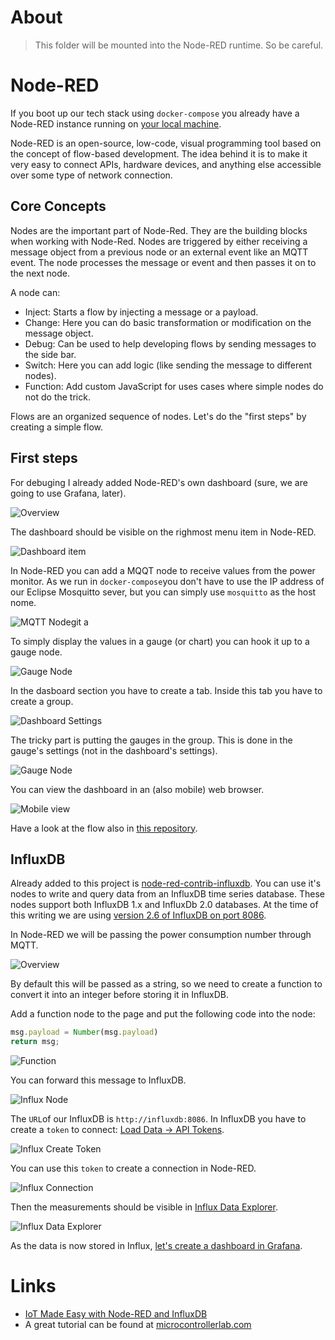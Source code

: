 # About

> This folder will be mounted into the Node-RED runtime. So be careful.

# Node-RED

If you boot up our tech stack using `docker-compose` you already have a Node-RED instance running on [your local machine](http://localhost:1880/).

Node-RED is an open-source, low-code, visual programming tool based on the concept of flow-based development. The idea behind it is to make it very easy to connect APIs, hardware devices, and anything else accessible over some type of network connection.

## Core Concepts

Nodes are the important part of Node-Red. They are the building blocks when working with Node-Red. Nodes are triggered by either receiving a message object from a previous node or an external event like an MQTT event. The node processes the message or event and then passes it on to the next node.

A node can:
* Inject: Starts a flow by injecting a message or a payload.
* Change: Here you can do basic transformation or modification on the message object.
* Debug: Can be used to help developing flows by sending messages to the side bar.
* Switch: Here you can add logic (like sending the message to different nodes).
* Function: Add custom JavaScript for uses cases where simple nodes do not do the trick.

Flows are an organized sequence of nodes. Let's do the "first steps" by creating a simple flow.

## First steps

For debuging I already added Node-RED's own dashboard (sure, we are going to use Grafana, later).

![Overview](./docs/images/1-overview.png)

The dashboard should be visible on the righmost menu item in Node-RED.

![Dashboard item](./docs/images/dashboard.png)

In Node-RED you can add a MQQT node to receive values from the power monitor. As we run in `docker-compose`you don't have to use the IP address of our Eclipse Mosquitto sever, but you can simply use `mosquitto` as the host nome.

![MQTT Node](./docs/images/2-mqtt-node.png)git a

To simply display the values in a gauge (or chart) you can hook it up to a gauge node.

 ![Gauge Node](./docs/images/3-gauge-node.png) 

In the dasboard section you have to create a tab. Inside this tab you have to create a group. 

![Dashboard Settings](./docs/images/4-dashboard-node.png)

The tricky part is putting the gauges in the group. This is done in the gauge's settings (not in the dashboard's settings).

![Gauge Node](./docs/images/3-gauge-node.png) 

You can view the dashboard in an (also mobile) web browser.

![Mobile view](./docs/images/5-dashboard.png)

Have a look at the flow also in [this repository](./00-dashboard-example/dashboard.json).

## InfluxDB

Already added to this project is [node-red-contrib-influxdb](https://flows.nodered.org/node/node-red-contrib-influxdb). You can use it's nodes to write and query data from an InfluxDB time series database. These nodes support both InfluxDB 1.x and InfluxDb 2.0 databases. At the time of this writing we are using [version 2.6 of InfluxDB on port 8086](http://admin:adminadmin@localhost:8086).

In Node-RED we will be passing the power consumption number through MQTT. 

![Overview](./docs/images/influx-flow.png)

By default this will be passed as a string, so we need to create a function to convert it into an integer before storing it in InfluxDB. 

Add a function node to the page and put the following code into the node:

```JavaScript
msg.payload = Number(msg.payload)
return msg;
```

![Function](./docs/images/influx-function.png)

You can forward this message to InfluxDB. 

![Influx Node](./docs/images/influx-node.png) 

The `URL`of our InfluxDB is `http://influxdb:8086`. In InfluxDB you have to create a `token` to connect: [Load Data -> API Tokens](http://localhost:8086/orgs/721027680173bf2f/load-data/tokens).

![Influx Create Token](./docs/images/influx-create-token.png)

You can use this `token` to create a connection in Node-RED.

![Influx Connection](./docs/images/influx-connection.png)

Then the measurements should be visible in [Influx Data Explorer](http://localhost:8086/orgs/721027680173bf2f/data-explorer?bucket=test).

![Influx Data Explorer](./docs/images/influx-data-explorer.png)

As the data is now stored in Influx, [let's create a dashboard in Grafana](../dashboard/README.md).

# Links

* [IoT Made Easy with Node-RED and InfluxDB](https://www.influxdata.com/blog/iot-easy-node-red-influxdb/)
* A great tutorial can be found at [microcontrollerlab.com](https://microcontrollerslab.com/esp32-mqtt-publish-multiple-sensor-readings-node-red/)



